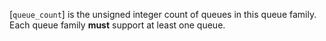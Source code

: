 [`queue_count`] is the unsigned integer count of queues in this queue
family.
Each queue family  **must**  support at least one queue.